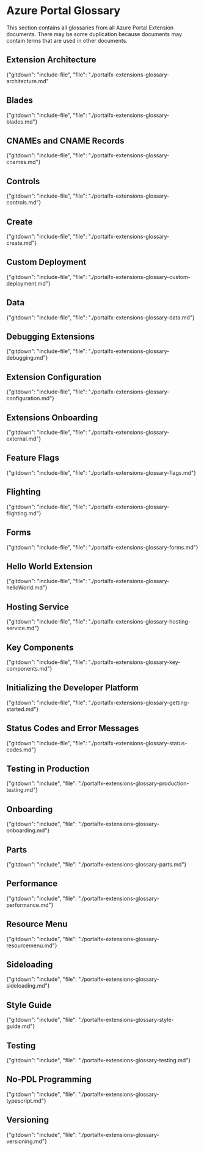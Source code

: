 
# Azure Portal Glossary

 This section contains all glossaries from all Azure Portal Extension documents. There may be some duplication because documents may contain terms that are used in other documents.

<!--TODO:  The order in this document should match the main index. -->


## Extension Architecture

{"gitdown": "include-file", "file": "./portalfx-extensions-glossary-architecture.md"

## Blades 

{"gitdown": "include-file", "file": "./portalfx-extensions-glossary-blades.md"}

## CNAMEs and CNAME Records

{"gitdown": "include-file", "file": "./portalfx-extensions-glossary-cnames.md"}

## Controls

{"gitdown": "include-file", "file": "./portalfx-extensions-glossary-controls.md"}

## Create

{"gitdown": "include-file", "file": "./portalfx-extensions-glossary-create.md"}

## Custom Deployment 

{"gitdown": "include-file", "file": "./portalfx-extensions-glossary-custom-deployment.md"}

## Data 

{"gitdown": "include-file", "file": "./portalfx-extensions-glossary-data.md"}

## Debugging Extensions 

{"gitdown": "include-file", "file": "./portalfx-extensions-glossary-debugging.md"}

## Extension Configuration

{"gitdown": "include-file", "file": "./portalfx-extensions-glossary-configuration.md"}

## Extensions Onboarding

<!--TODO:  Determine which glossary terms are included in other bp documents previous to deleting this one -->
{"gitdown": "include-file", "file": "./portalfx-extensions-glossary-external.md"}

## Feature Flags

  {"gitdown": "include-file", "file": "./portalfx-extensions-glossary-flags.md"}

## Flighting 

  {"gitdown": "include-file", "file": "./portalfx-extensions-glossary-flighting.md"}
  
## Forms 

  {"gitdown": "include-file", "file": "./portalfx-extensions-glossary-forms.md"}

## Hello World Extension

  {"gitdown": "include-file", "file": "./portalfx-extensions-glossary-helloWorld.md"}

## Hosting Service

  {"gitdown": "include-file", "file": "./portalfx-extensions-glossary-hosting-service.md"}
  
## Key Components 

  {"gitdown": "include-file", "file": "./portalfx-extensions-glossary-key-components.md"}

## Initializing the Developer Platform

  {"gitdown": "include-file", "file": "./portalfx-extensions-glossary-getting-started.md"}

## Status Codes and Error Messages

  {"gitdown": "include-file", "file": "./portalfx-extensions-glossary-status-codes.md"}

## Testing in Production

{"gitdown": "include", "file": "./portalfx-extensions-glossary-production-testing.md"}

## Onboarding

{"gitdown": "include", "file": "./portalfx-extensions-glossary-onboarding.md"}

## Parts

{"gitdown": "include", "file": "./portalfx-extensions-glossary-parts.md"}

## Performance

{"gitdown": "include", "file": "./portalfx-extensions-glossary-performance.md"}

## Resource Menu

{"gitdown": "include", "file": "./portalfx-extensions-glossary-resourcemenu.md"}

## Sideloading

{"gitdown": "include", "file": "./portalfx-extensions-glossary-sideloading.md"}

## Style Guide

{"gitdown": "include", "file": "./portalfx-extensions-glossary-style-guide.md"}

## Testing

{"gitdown": "include", "file": "./portalfx-extensions-glossary-testing.md"}

## No-PDL Programming

{"gitdown": "include", "file": "./portalfx-extensions-glossary-typescript.md"}

## Versioning
{"gitdown": "include", "file": "./portalfx-extensions-glossary-versioning.md"}